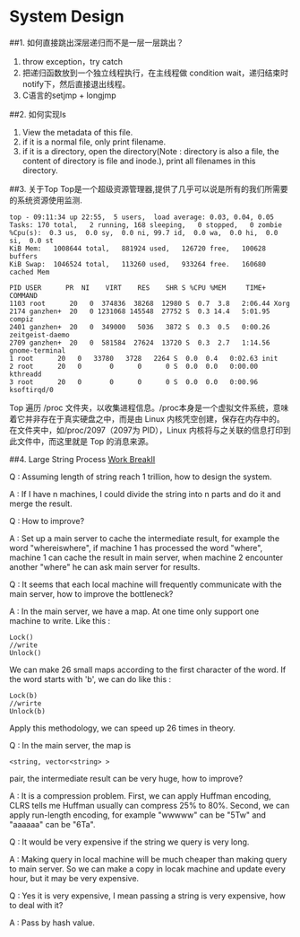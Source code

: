 # System Design

##1. 如何直接跳出深层递归而不是一层一层跳出？

1. throw exception，try catch
2. 把递归函数放到一个独立线程执行，在主线程做 condition wait，递归结束时notify下，然后直接退出线程。
3. C语言的setjmp + longjmp

##2. 如何实现ls
1. View the metadata of this file.
2. if it is a normal file, only print filename.
3. if it is a directory, open the directory(Note : directory is also a file, the content of directory is file and inode.), print all filenames in this directory.

##3. 关于Top
Top是一个超级资源管理器,提供了几乎可以说是所有的我们所需要的系统资源使用监测.

    top - 09:11:34 up 22:55,  5 users,  load average: 0.03, 0.04, 0.05
    Tasks: 170 total,   2 running, 168 sleeping,   0 stopped,   0 zombie
    %Cpu(s):  0.3 us,  0.0 sy,  0.0 ni, 99.7 id,  0.0 wa,  0.0 hi,  0.0 si,  0.0 st
    KiB Mem:   1008644 total,   881924 used,   126720 free,   100628 buffers
    KiB Swap:  1046524 total,   113260 used,   933264 free.   160680 cached Mem

    PID USER      PR  NI    VIRT    RES    SHR S %CPU %MEM     TIME+ COMMAND                                                                             
    1103 root      20   0  374836  38268  12980 S  0.7  3.8   2:06.44 Xorg                                                                                
    2174 ganzhen+  20   0 1231068 145548  27752 S  0.3 14.4   5:01.95 compiz                                                                              
    2401 ganzhen+  20   0  349000   5036   3872 S  0.3  0.5   0:00.26 zeitgeist-daemo                                                                     
    2709 ganzhen+  20   0  581584  27624  13720 S  0.3  2.7   1:14.56 gnome-terminal                                                                      
    1 root      20   0   33780   3728   2264 S  0.0  0.4   0:02.63 init                                                                                
    2 root      20   0       0      0      0 S  0.0  0.0   0:00.00 kthreadd                                                                            
    3 root      20   0       0      0      0 S  0.0  0.0   0:00.96 ksoftirqd/0
    
Top 遍历 /proc 文件夹，以收集进程信息。/proc本身是一个虚拟文件系统，意味着它并非存在于真实硬盘之中，而是由 Linux 内核凭空创建，保存在内存中的。在文件夹中，如/proc/2097（2097为 PID），Linux 内核将与之关联的信息打印到此文件中，而这里就是 Top 的消息来源。

##4. Large String Process
[Work BreakII](https://leetcode.com/problems/word-break-ii/)

Q : Assuming length of string reach 1 trillion, how to design the system.

A : If I have n machines, I could divide the string into n parts and do it and merge the result.

Q : How to improve?

A : Set up a main server to cache the intermediate result, for example the word "whereiswhere", if machine 1 has processed the word "where", machine 1 can cache the result in main server, when machine 2 encounter another "where" he can ask main server for results.

Q : It seems that each local machine will frequently communicate with the main server, how to improve the bottleneck?

A : In the main server, we have a map. At one time only support one machine to write. Like this :
    
    Lock()
    //write
    Unlock()
    
We can make 26 small maps according to the first character of the word. If the word starts with 'b', we can do like this :

    Lock(b)
    //wrirte
    Unlock(b)
    
Apply this methodology, we can speed up 26 times in theory.

Q : In the main server, the map is 

    <string, vector<string> > 
pair, the intermediate result can be very huge, how to improve?

A : It is a compression problem. First, we can apply Huffman encoding, CLRS tells me Huffman usually can compress 25% to 80%. Second, we can apply run-length encoding, for example "wwwww" can be "5Tw" and "aaaaaa" can be "6Ta".

Q : It would be very expensive if the string we query is very long.

A : Making query in local machine will be much cheaper than making query to main server. So we can make a copy in locak machine and update every hour, but it may be very expensive.

Q : Yes it is very expensive, I mean passing a string is very expensive, how to deal with it?

A : Pass by hash value.